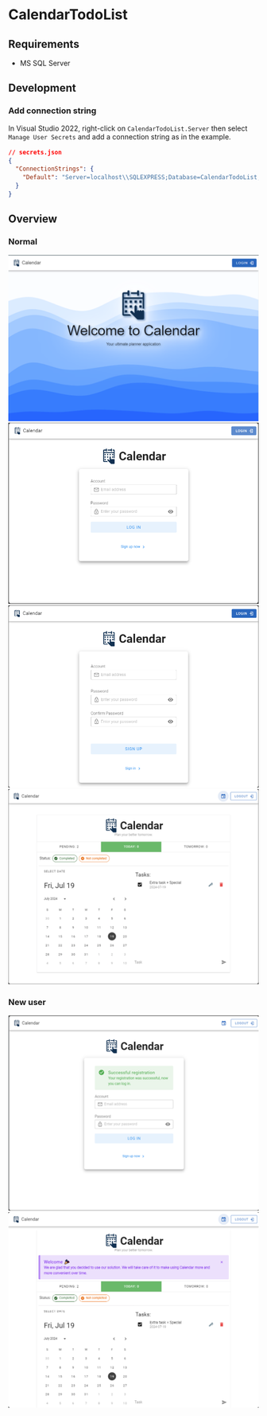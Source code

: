 # CalendarTodoList

## Requirements

- MS SQL Server

## Development

### Add connection string

In Visual Studio 2022, right-click on `CalendarTodoList.Server` then select `Manage User Secrets` and add a connection string as in the example.

```json
// secrets.json
{
  "ConnectionStrings": {
    "Default": "Server=localhost\\SQLEXPRESS;Database=CalendarTodoList;Trusted_Connection=True;TrustServerCertificate=True;"
  }
}
```

## Overview

### Normal
![](./.assets/home-page.png)
![](./.assets/login-page.png)
![](./.assets/register-page.png)
![](./.assets/calendar-page.png)
### New user
![](./.assets/new-user-register-page.png)
![](./.assets/new-user-calendar-page.png)

